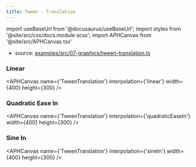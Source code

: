 ```yaml
---
title: Tween - Translation
---
```


import useBaseUrl from '@docusaurus/useBaseUrl';
import styles from '@site/src/css/docs.module.scss';
import APHCanvas from '@site/src/APHCanvas.tsx'

- source: [examples/src/07-graphics/tween-translation.ts](https://github.com/APHGames/examples/blob/main/src/07-graphics/tween-translation.ts)

### Linear 

<APHCanvas name={'TweenTranslation'} interpolation={'linear'} width={400} height={300} />

### Quadratic Ease In

<APHCanvas name={'TweenTranslation'} interpolation={'quadraticEaseIn'} width={400} height={300} />

### Sine In

<APHCanvas name={'TweenTranslation'} interpolation={'sineIn'} width={400} height={300} />
